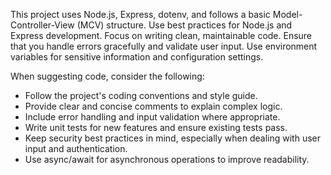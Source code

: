 <!-- Use this file to provide workspace-specific custom instructions to Copilot. For more details, visit https://code.visualstudio.com/docs/copilot/copilot-customization#_use-a-githubcopilotinstructionsmd-file -->

This project uses Node.js, Express, dotenv, and follows a basic Model-Controller-View (MCV) structure. Use best practices for Node.js and Express development.
Focus on writing clean, maintainable code. Ensure that you handle errors gracefully and validate user input. Use environment variables for sensitive information and configuration settings.

When suggesting code, consider the following:
- Follow the project's coding conventions and style guide.
- Provide clear and concise comments to explain complex logic.
- Include error handling and input validation where appropriate.
- Write unit tests for new features and ensure existing tests pass.
- Keep security best practices in mind, especially when dealing with user input and authentication.
- Use async/await for asynchronous operations to improve readability.